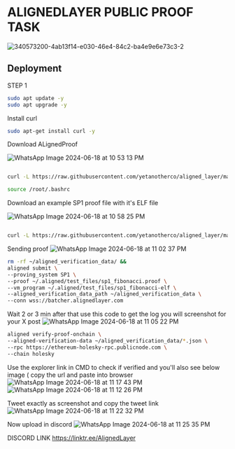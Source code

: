 
# ALIGNEDLAYER PUBLIC PROOF TASK
![340573200-4ab13f14-e030-46e4-84c2-ba4e9e6e73c3-2](https://github.com/sujit4775/Alignedlayer-Testnet-Proof-/assets/141178071/e9d163df-d61e-4071-bef0-9b924ca23d2d)


## Deployment

STEP 1
```bash
sudo apt update -y
sudo apt upgrade -y
```
Install curl

```bash
sudo apt-get install curl -y
```
Download ALignedProof

![WhatsApp Image 2024-06-18 at 10 53 13 PM](https://github.com/sujit4775/Alignedlayer-Testnet-Proof-/assets/141178071/efffe5eb-7f5e-4009-b96f-86dda7f16904)

```bash

curl -L https://raw.githubusercontent.com/yetanotherco/aligned_layer/main/batcher/aligned/install_aligned.sh | bash
```
```bash
source /root/.bashrc
```
Download an example SP1 proof file with it's ELF file

![WhatsApp Image 2024-06-18 at 10 58 25 PM](https://github.com/sujit4775/Alignedlayer-Testnet-Proof-/assets/141178071/d4431380-88ff-4d88-840e-bcaeb2751a59)

```bash

curl -L https://raw.githubusercontent.com/yetanotherco/aligned_layer/main/batcher/aligned/get_proof_test_files.sh | bash
```

Sending proof
![WhatsApp Image 2024-06-18 at 11 02 37 PM](https://github.com/sujit4775/Alignedlayer-Testnet-Proof-/assets/141178071/3569d018-c2c0-48fd-80e2-f1898a92dfb7)

```bash
rm -rf ~/aligned_verification_data/ &&
aligned submit \
--proving_system SP1 \
--proof ~/.aligned/test_files/sp1_fibonacci.proof \
--vm_program ~/.aligned/test_files/sp1_fibonacci-elf \
--aligned_verification_data_path ~/aligned_verification_data \
--conn wss://batcher.alignedlayer.com
```
Wait 2 or 3 min after that
use this code to get the log you will screenshot for your X post
![WhatsApp Image 2024-06-18 at 11 05 22 PM](https://github.com/sujit4775/Alignedlayer-Testnet-Proof-/assets/141178071/4ad380ab-d7bb-4912-a96f-5de21a4a4a54)

```bash
aligned verify-proof-onchain \
--aligned-verification-data ~/aligned_verification_data/*.json \
--rpc https://ethereum-holesky-rpc.publicnode.com \
--chain holesky
```
Use the explorer link in CMD to check if verified and you'll also see below image ( copy the url and paste into browser
![WhatsApp Image 2024-06-18 at 11 17 43 PM](https://github.com/sujit4775/Alignedlayer-Testnet-Proof-/assets/141178071/1ca7e264-4b18-4a43-8c47-ac955c9fdd2d)
![WhatsApp Image 2024-06-18 at 11 12 26 PM](https://github.com/sujit4775/Alignedlayer-Testnet-Proof-/assets/141178071/627999a4-4b2d-4e88-9aac-7837ced9ff16)

Tweet exactly as screenshot and copy the tweet link 
![WhatsApp Image 2024-06-18 at 11 22 32 PM](https://github.com/sujit4775/Alignedlayer-Testnet-Proof-/assets/141178071/03fd20e9-aced-4232-9a60-41d6befb8754)

Now upload in discord
![WhatsApp Image 2024-06-18 at 11 25 35 PM](https://github.com/sujit4775/Alignedlayer-Testnet-Proof-/assets/141178071/46f7a3aa-970d-4657-9daf-8aaa3733b054)

DISCORD LINK
https://linktr.ee/AlignedLayer



